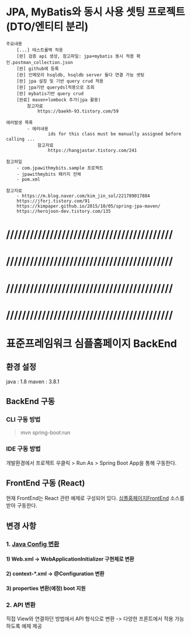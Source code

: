 # JPA, MyBatis와 동시 사용 셋팅 프로젝트 (DTO/엔티티 분리)
	주요내용
		[...] 테스트롤백 적용
		[완] 검증 api 생성, 참고파일: jpa+mybatis 동시 적용 확인.postman_collection.json 
		[완] github에 등록
		[완] 인메모리 hsqldb, hsqldb server 둘다 연결 가능 셋팅
		[완] jpa 설징 및 기반 query crud 적용
		[완] jpa기반 querydsl적용으로 조회
		[완] mybatis기반 query crud
		[완료] maven+lombock 추가(jpa 활용)
			참고자료
				https://baekh-93.tistory.com/59

	에러발생 목록
			- 에러내용
					ids for this class must be manually assigned before calling ...
				참고자료
					https://hangjastar.tistory.com/241

	참고파일
		- com.jpawithmybits.sample 프로젝트
		- jpawithmybits 패키지 전체
		- pom.xml

	참고자료
		- https://m.blog.naver.com/kim_jin_sol/221789017884
		https://jforj.tistory.com/91
		https://kimpaper.github.io/2015/10/05/spring-jpa-maven/
		https://herojoon-dev.tistory.com/135


# //////////////////////////////////////////
# //////////////////////////////////////////
# //////////////////////////////////////////
# //////////////////////////////////////////

# 표준프레임워크 심플홈페이지 BackEnd

## 환경 설정
java : 1.8
maven : 3.8.1

## BackEnd 구동

### CLI 구동 방법
> mvn spring-boot:run

### IDE 구동 방법
개발환경에서 프로젝트 우클릭 > Run As > Spring Boot App을 통해 구동한다.

## FrontEnd 구동 (React)

현재 FrontEnd는 React 관련 예제로 구성되어 있다.
[심플홈페이지FrontEnd](https://github.com/eGovFramework/egovframe-template-simple-react.git) 소스를 받아 구동한다.


## 변경 사항

###  1. [Java Config 변환](./Docs/JavaConfig_Convert.md)

#### 1) Web.xml -> WebApplicationInitializer 구현체로 변환 


#### 2) context-*.xml -> @Configuration 변환


#### 3) properties 변환(예정) boot 지원


### 2. API 변환
직접 View와 연결하던 방법에서 API 형식으로 변환 -> 다양한 프론트에서 적용 가능 하도록 예제 제공

